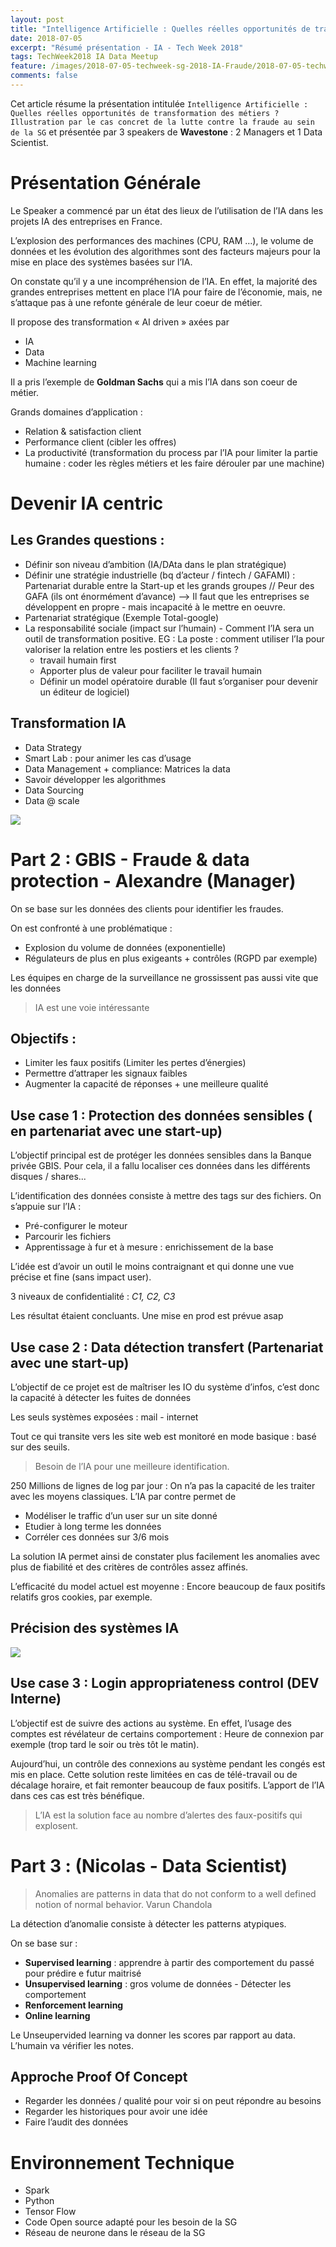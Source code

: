 ```yaml
---
layout: post
title: "Intelligence Artificielle : Quelles réelles opportunités de transformation des métiers ? Illustration par le cas concret de la lutte contre la fraude au sein de la SG"
date: 2018-07-05
excerpt: "Résumé présentation - IA - Tech Week 2018"
tags: TechWeek2018 IA Data Meetup
feature: /images/2018-07-05-techweek-sg-2018-IA-Fraude/2018-07-05-techweek-sg-2018-IA-Fraude-affiche.jpg
comments: false
---
```



Cet article résume la présentation intitulée `Intelligence Artificielle : Quelles réelles opportunités de transformation des métiers ? Illustration par le cas concret de la lutte contre la fraude au sein de la SG` et présentée par 3 speakers de **Wavestone** : 2 Managers et 1 Data Scientist.

# Présentation Générale
Le Speaker a commencé par un état des lieux de l’utilisation de l’IA dans les projets IA des entreprises en France.

L’explosion des performances des machines (CPU, RAM …), le volume de données et les évolution des algorithmes sont des facteurs majeurs pour la mise en place des systèmes basées sur l’IA.

On constate qu’il y a une incompréhension de l’IA. En effet, la majorité des grandes entreprises mettent en place l’IA pour faire de l’économie, mais, ne s’attaque pas à une refonte générale de leur coeur de métier.

Il propose des transformation « AI driven » axées par
* IA
* Data
* Machine learning

Il a pris l’exemple de **Goldman Sachs** qui a mis l’IA dans son coeur de métier.

Grands domaines d’application :
* Relation & satisfaction client
* Performance client (cibler les offres)
* La productivité (transformation du process par l’IA pour limiter la partie humaine : coder les règles métiers et les faire dérouler par une machine)

# Devenir IA centric

## Les Grandes questions :
* Définir son niveau d’ambition (IA/DAta dans le plan stratégique)
* Définir une stratégie industrielle (bq d’acteur / fintech / GAFAMI) : Partenariat durable entre la Start-up et les grands groupes // Peur des GAFA (ils ont énormément d’avance) —> Il faut que les entreprises se développent en propre - mais incapacité à le mettre en oeuvre.
* Partenariat stratégique (Exemple Total-google)
* La responsabilité sociale (impact sur l’humain) - Comment l’IA sera un outil de transformation positive. EG : La poste : comment utiliser l’Ia pour valoriser la relation entre les postiers et les clients ?
  * travail humain first
  * Apporter plus de valeur pour faciliter le travail humain
  * Définir un model opératoire durable (Il faut s’organiser pour devenir un éditeur de logiciel)

## Transformation IA
* Data Strategy
* Smart Lab : pour animer les cas d’usage
* Data Management + compliance: Matrices la  data
* Savoir développer les algorithmes
* Data Sourcing
* Data @ scale

<img src="{{ site.url }}/images/2018-07-05-techweek-sg-2018-IA-Fraude/ai-transformation-lifecycle.png">


# Part 2 : GBIS - Fraude & data protection - Alexandre (Manager)

On se base sur les données des clients pour identifier les fraudes.

On est confronté à une problématique :
* Explosion du volume de données (exponentielle)
* Régulateurs de plus en plus exigeants + contrôles (RGPD par exemple)

Les équipes en charge de la surveillance ne grossissent pas aussi vite que les données
> IA est une voie intéressante


## Objectifs :
* Limiter les faux positifs (Limiter les pertes d’énergies)
* Permettre d’attraper les signaux faibles
* Augmenter la capacité de réponses + une meilleure qualité

## Use case 1 : Protection des données sensibles ( en partenariat avec une start-up)

L’objectif principal est de protéger les données sensibles dans la Banque privée GBIS. Pour cela, il a fallu localiser ces données dans les différents disques / shares...

L’identification des données consiste à mettre des tags sur des fichiers. On s’appuie sur l’IA :
* Pré-configurer le moteur
* Parcourir les fichiers
* Apprentissage à fur et à mesure : enrichissement de la base

L’idée est d’avoir un outil le moins contraignant et qui donne une vue précise et fine (sans impact user).

3 niveaux de confidentialité : _C1, C2, C3_

Les résultat étaient concluants. Une mise en prod est prévue asap


## Use case 2 : Data détection transfert (Partenariat avec une start-up)

L’objectif de ce projet est de maîtriser les IO du système d’infos, c’est donc la capacité à détecter les fuites de données

Les seuls systèmes exposées : mail - internet

Tout ce qui transite vers les site web est monitoré en mode basique : basé sur des seuils.
> Besoin de l’IA pour une meilleure identification.

250 Millions de lignes de log par jour : On n’a pas la capacité de les traiter avec les moyens classiques. L’IA par contre permet de
* Modéliser le traffic d’un user sur un site donné
* Etudier à long terme les données
* Corréler ces données sur 3/6 mois

La solution IA permet ainsi de constater plus facilement les anomalies avec plus de fiabilité et des critères de contrôles assez affinés.

L’efficacité du model actuel est moyenne : Encore beaucoup de faux positifs relatifs gros cookies, par exemple.

## Précision des systèmes IA
<img src="{{ site.url }}/images/2018-07-05-techweek-sg-2018-IA-Fraude/precision-recall-relevant-selected.jpg">

## Use case 3 : Login appropriateness control (DEV Interne)

L’objectif est de suivre des actions au système. En effet, l’usage des comptes est révélateur de certains comportement : Heure de connexion par exemple (trop tard le soir ou très tôt le matin).

Aujourd’hui, un contrôle des connexions au système pendant les congés est mis en place. Cette solution reste limitées en cas de télé-travail ou de décalage horaire, et fait remonter beaucoup de faux positifs. L’apport de l’IA dans ces cas est très bénéfique.

> L’IA est la solution face au nombre d’alertes des faux-positifs qui explosent.


# Part 3 :  (Nicolas - Data Scientist)

> Anomalies are patterns in data that do not conform to a well defined notion of normal behavior.
Varun Chandola

La détection d’anomalie consiste à détecter les patterns atypiques.

On se base sur :
* **Supervised learning** : apprendre à partir des comportement du passé pour prédire e futur maitrisé
* **Unsupervised learning** : gros volume de données - Détecter les comportement
* **Renforcement learning**
* **Online learning**

Le Unseupervided learning va donner les scores par rapport au data. L’humain va vérifier les notes.

## Approche Proof Of Concept
* Regarder les données / qualité pour voir si on peut répondre au besoins
* Regarder les historiques pour avoir une idée
* Faire l’audit des données

# Environnement Technique
* Spark
* Python
* Tensor Flow
* Code Open source adapté pour les besoin de la SG
* Réseau de neurone dans le réseau de la SG
